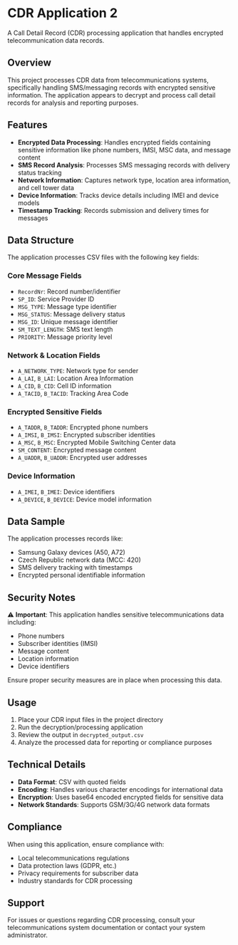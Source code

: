 # CDR Application 2

A Call Detail Record (CDR) processing application that handles encrypted telecommunication data records.

## Overview

This project processes CDR data from telecommunications systems, specifically handling SMS/messaging records with encrypted sensitive information. The application appears to decrypt and process call detail records for analysis and reporting purposes.

## Features

- **Encrypted Data Processing**: Handles encrypted fields containing sensitive information like phone numbers, IMSI, MSC data, and message content
- **SMS Record Analysis**: Processes SMS messaging records with delivery status tracking
- **Network Information**: Captures network type, location area information, and cell tower data
- **Device Information**: Tracks device details including IMEI and device models
- **Timestamp Tracking**: Records submission and delivery times for messages

## Data Structure

The application processes CSV files with the following key fields:

### Core Message Fields
- `RecordNr`: Record number/identifier
- `SP_ID`: Service Provider ID
- `MSG_TYPE`: Message type identifier
- `MSG_STATUS`: Message delivery status
- `MSG_ID`: Unique message identifier
- `SM_TEXT_LENGTH`: SMS text length
- `PRIORITY`: Message priority level

### Network & Location Fields
- `A_NETWORK_TYPE`: Network type for sender
- `A_LAI`, `B_LAI`: Location Area Information
- `A_CID`, `B_CID`: Cell ID information
- `A_TACID`, `B_TACID`: Tracking Area Code

### Encrypted Sensitive Fields
- `A_TADDR`, `B_TADDR`: Encrypted phone numbers
- `A_IMSI`, `B_IMSI`: Encrypted subscriber identities
- `A_MSC`, `B_MSC`: Encrypted Mobile Switching Center data
- `SM_CONTENT`: Encrypted message content
- `A_UADDR`, `B_UADDR`: Encrypted user addresses

### Device Information
- `A_IMEI`, `B_IMEI`: Device identifiers
- `A_DEVICE`, `B_DEVICE`: Device model information


## Data Sample

The application processes records like:
- Samsung Galaxy devices (A50, A72)
- Czech Republic network data (MCC: 420)
- SMS delivery tracking with timestamps
- Encrypted personal identifiable information

## Security Notes

⚠️ **Important**: This application handles sensitive telecommunications data including:
- Phone numbers
- Subscriber identities (IMSI)
- Message content
- Location information
- Device identifiers

Ensure proper security measures are in place when processing this data.

## Usage

1. Place your CDR input files in the project directory
2. Run the decryption/processing application
3. Review the output in `decrypted_output.csv`
4. Analyze the processed data for reporting or compliance purposes

## Technical Details

- **Data Format**: CSV with quoted fields
- **Encoding**: Handles various character encodings for international data
- **Encryption**: Uses base64 encoded encrypted fields for sensitive data
- **Network Standards**: Supports GSM/3G/4G network data formats

## Compliance

When using this application, ensure compliance with:
- Local telecommunications regulations
- Data protection laws (GDPR, etc.)
- Privacy requirements for subscriber data
- Industry standards for CDR processing

## Support

For issues or questions regarding CDR processing, consult your telecommunications system documentation or contact your system administrator.
